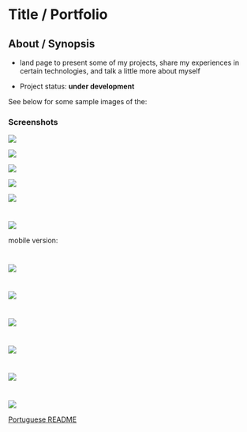 # Title / Portfolio

## About / Synopsis

* land page to present some of my projects, share my experiences in certain technologies, and talk a little more about myself

* Project status: **under development**





See below for some sample images of the:

### Screenshots
![](./src/assets/desktop-about.png)

![](./src/assets/desktop-contact.png)

![](./src/assets/desktop-main.png)

![](./src/assets/desktop-repos.png)

![](./src/assets/desktop-skills.png)
#
![](./src/assets/desktop-menu-open.png)


mobile version:

#
![](./src/assets/card-skill.png)
#
![](./src/assets/mobile-top.png)
#
![](./src/assets/mobile-menu-active.png)
#
![](./src/assets/mobile-menu-open.png)
#
![](./src/assets/mobile-repos.png)
#
![](./src/assets/mobile-skills.png)





[Portuguese README](./README-PT.md)